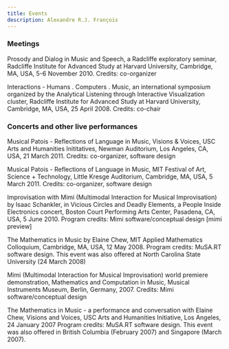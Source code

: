 ```yaml
---
title: Events
description: Alexandre R.J. François
---
```


### Meetings

Prosody and Dialog in Music and Speech, a Radcliffe exploratory seminar, Radcliffe Institute for Advanced Study at Harvard University, Cambridge, MA, USA, 5-6 November 2010. Credits: co-organizer

Interactions - Humans . Computers . Music, an international symposium organized by the Analytical Listening through Interactive Visualization cluster, Radcliffe Institute for Advanced Study at Harvard University, Cambridge, MA, USA, 25 April 2008. Credits: co-chair

### Concerts and other live performances

Musical Patois - Reflections of Language in Music, Visions & Voices, USC Arts and Humanities Inititatives, Newman Auditorium, Los Angeles, CA, USA, 21 March 2011. Credits: co-organizer, software design

Musical Patois - Reflections of Language in Music, MIT Festival of Art, Science + Technology, Little Kresge Auditorium, Cambridge, MA, USA, 5 March 2011. Credits: co-organizer, software design

Improvisation with Mimi (Multimodal Interaction for Musical Improvisation) by Isaac Schankler, in Vicious Circles and Deadly Elements, a People Inside Electronics concert, Boston Court Performing Arts Center, Pasadena, CA, USA, 5 June 2010. Program credits: Mimi software/conceptual design [mimi preview]

The Mathematics in Music by Elaine Chew, MIT Applied Mathematics Colloquium, Cambridge, MA, USA, 12 May 2008. Program credits: MuSA.RT software design. This event was also offered at North Carolina State University (24 March 2008)

Mimi (Multimodal Interaction for Musical Improvisation) world premiere demonstration, Mathematics and Computation in Music, Musical Instruments Museum, Berlin, Germany, 2007. Credits: Mimi software/conceptual design

The Mathematics in Music - a performance and conversation with Elaine Chew, Visions and Voices, USC Arts and Humanities Initiative, Los Angeles, 24 January 2007 Program credits: MuSA.RT software design. This event was also offered in British Columbia (February 2007) and Singapore (March 2007).
